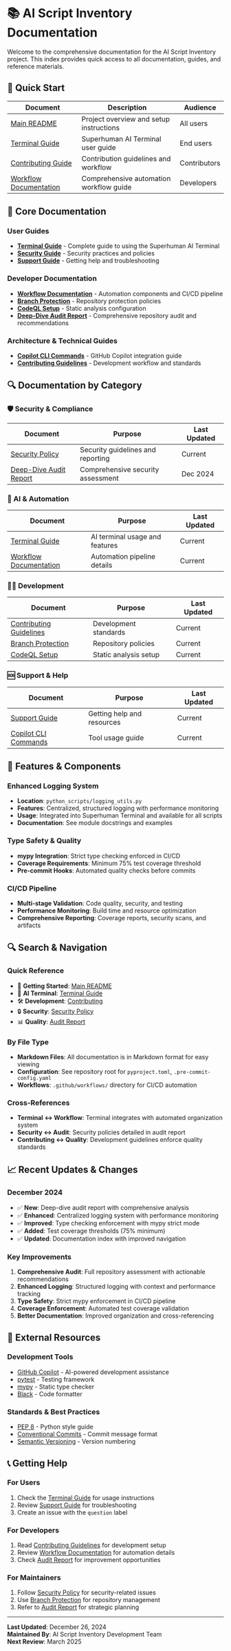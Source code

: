 # 📚 AI Script Inventory Documentation

Welcome to the comprehensive documentation for the AI Script Inventory project. This index provides quick access to all documentation, guides, and reference materials.

## 🚀 Quick Start

| Document | Description | Audience |
|----------|-------------|----------|
| [Main README](../README.md) | Project overview and setup instructions | All users |
| [Terminal Guide](TERMINAL_GUIDE.md) | Superhuman AI Terminal user guide | End users |
| [Contributing Guide](CONTRIBUTING.md) | Contribution guidelines and workflow | Contributors |
| [Workflow Documentation](WORKFLOW.md) | Comprehensive automation workflow guide | Developers |

## 📖 Core Documentation

### User Guides
- **[Terminal Guide](TERMINAL_GUIDE.md)** - Complete guide to using the Superhuman AI Terminal
- **[Security Guide](SECURITY.md)** - Security practices and policies
- **[Support Guide](SUPPORT.md)** - Getting help and troubleshooting

### Developer Documentation
- **[Workflow Documentation](WORKFLOW.md)** - Automation components and CI/CD pipeline
- **[Branch Protection](BRANCH_PROTECTION.md)** - Repository protection policies
- **[CodeQL Setup](CODEQL_SETUP.md)** - Static analysis configuration
- **[Deep-Dive Audit Report](DEEP_DIVE_AUDIT_REPORT.md)** - Comprehensive repository audit and recommendations

### Architecture & Technical Guides
- **[Copilot CLI Commands](Copilot-CLI-Commands.md)** - GitHub Copilot integration guide
- **[Contributing Guidelines](CONTRIBUTING.md)** - Development workflow and standards

## 🔍 Documentation by Category

### 🛡️ Security & Compliance
| Document | Purpose | Last Updated |
|----------|---------|--------------|
| [Security Policy](SECURITY.md) | Security guidelines and reporting | Current |
| [Deep-Dive Audit Report](DEEP_DIVE_AUDIT_REPORT.md) | Comprehensive security assessment | Dec 2024 |

### 🤖 AI & Automation
| Document | Purpose | Last Updated |
|----------|---------|--------------|
| [Terminal Guide](TERMINAL_GUIDE.md) | AI terminal usage and features | Current |
| [Workflow Documentation](WORKFLOW.md) | Automation pipeline details | Current |

### 👩‍💻 Development
| Document | Purpose | Last Updated |
|----------|---------|--------------|
| [Contributing Guidelines](CONTRIBUTING.md) | Development standards | Current |
| [Branch Protection](BRANCH_PROTECTION.md) | Repository policies | Current |
| [CodeQL Setup](CODEQL_SETUP.md) | Static analysis setup | Current |

### 🆘 Support & Help
| Document | Purpose | Last Updated |
|----------|---------|--------------|
| [Support Guide](SUPPORT.md) | Getting help and resources | Current |
| [Copilot CLI Commands](Copilot-CLI-Commands.md) | Tool usage guide | Current |

## 🔧 Features & Components

### Enhanced Logging System
- **Location**: `python_scripts/logging_utils.py`
- **Features**: Centralized, structured logging with performance monitoring
- **Usage**: Integrated into Superhuman Terminal and available for all scripts
- **Documentation**: See module docstrings and examples

### Type Safety & Quality
- **mypy Integration**: Strict type checking enforced in CI/CD
- **Coverage Requirements**: Minimum 75% test coverage threshold
- **Pre-commit Hooks**: Automated quality checks before commits

### CI/CD Pipeline
- **Multi-stage Validation**: Code quality, security, and testing
- **Performance Monitoring**: Build time and resource optimization
- **Comprehensive Reporting**: Coverage reports, security scans, and artifacts

## 🔍 Search & Navigation

### Quick Reference
- 🚀 **Getting Started**: [Main README](../README.md)
- 🤖 **AI Terminal**: [Terminal Guide](TERMINAL_GUIDE.md)
- 🛠️ **Development**: [Contributing](CONTRIBUTING.md)
- 🔒 **Security**: [Security Policy](SECURITY.md)
- 📊 **Quality**: [Audit Report](DEEP_DIVE_AUDIT_REPORT.md)

### By File Type
- **Markdown Files**: All documentation is in Markdown format for easy viewing
- **Configuration**: See repository root for `pyproject.toml`, `.pre-commit-config.yaml`
- **Workflows**: `.github/workflows/` directory for CI/CD automation

### Cross-References
- **Terminal ↔ Workflow**: Terminal integrates with automated organization system
- **Security ↔ Audit**: Security policies detailed in audit report
- **Contributing ↔ Quality**: Development guidelines enforce quality standards

## 📈 Recent Updates & Changes

### December 2024
- ✅ **New**: Deep-dive audit report with comprehensive analysis
- ✅ **Enhanced**: Centralized logging system with performance monitoring
- ✅ **Improved**: Type checking enforcement with mypy strict mode
- ✅ **Added**: Test coverage thresholds (75% minimum)
- ✅ **Updated**: Documentation index with improved navigation

### Key Improvements
1. **Comprehensive Audit**: Full repository assessment with actionable recommendations
2. **Enhanced Logging**: Structured logging with context and performance tracking
3. **Type Safety**: Strict mypy enforcement in CI/CD pipeline
4. **Coverage Enforcement**: Automated test coverage validation
5. **Better Documentation**: Improved organization and cross-referencing

## 🔗 External Resources

### Development Tools
- [GitHub Copilot](https://github.com/features/copilot) - AI-powered development assistance
- [pytest](https://pytest.org/) - Testing framework
- [mypy](https://mypy.readthedocs.io/) - Static type checker
- [Black](https://black.readthedocs.io/) - Code formatter

### Standards & Best Practices
- [PEP 8](https://pep8.org/) - Python style guide
- [Conventional Commits](https://conventionalcommits.org/) - Commit message format
- [Semantic Versioning](https://semver.org/) - Version numbering

## 📞 Getting Help

### For Users
1. Check the [Terminal Guide](TERMINAL_GUIDE.md) for usage instructions
2. Review [Support Guide](SUPPORT.md) for troubleshooting
3. Create an issue with the `question` label

### For Developers
1. Read [Contributing Guidelines](CONTRIBUTING.md) for development setup
2. Review [Workflow Documentation](WORKFLOW.md) for automation details
3. Check [Audit Report](DEEP_DIVE_AUDIT_REPORT.md) for improvement opportunities

### For Maintainers
1. Follow [Security Policy](SECURITY.md) for security-related issues
2. Use [Branch Protection](BRANCH_PROTECTION.md) for repository management
3. Refer to [Audit Report](DEEP_DIVE_AUDIT_REPORT.md) for strategic planning

---

**Last Updated**: December 26, 2024  
**Maintained By**: AI Script Inventory Development Team  
**Next Review**: March 2025